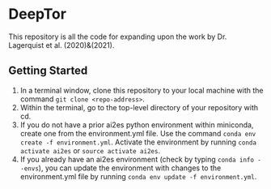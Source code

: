 # DeepTor
This repository is all the code for expanding upon the work by Dr. Lagerquist et al. (2020)&(2021). 

## Getting Started
1. In a terminal window, clone this repository to your local machine with the command
`git clone <repo-address>`.
2. Within the terminal, go to the top-level directory of your repository with cd.
3. If you do not have a prior ai2es python environment within miniconda, create one from the environment.yml file.
   Use the command `conda env create -f environment.yml`. Activate the environment by running `conda activate ai2es` or 
   `source activate ai2es`.
4. If you already have an ai2es environment (check by typing `conda info --envs`), you can update
   the environment with changes to the environment.yml file by running `conda env update -f environment.yml`.
